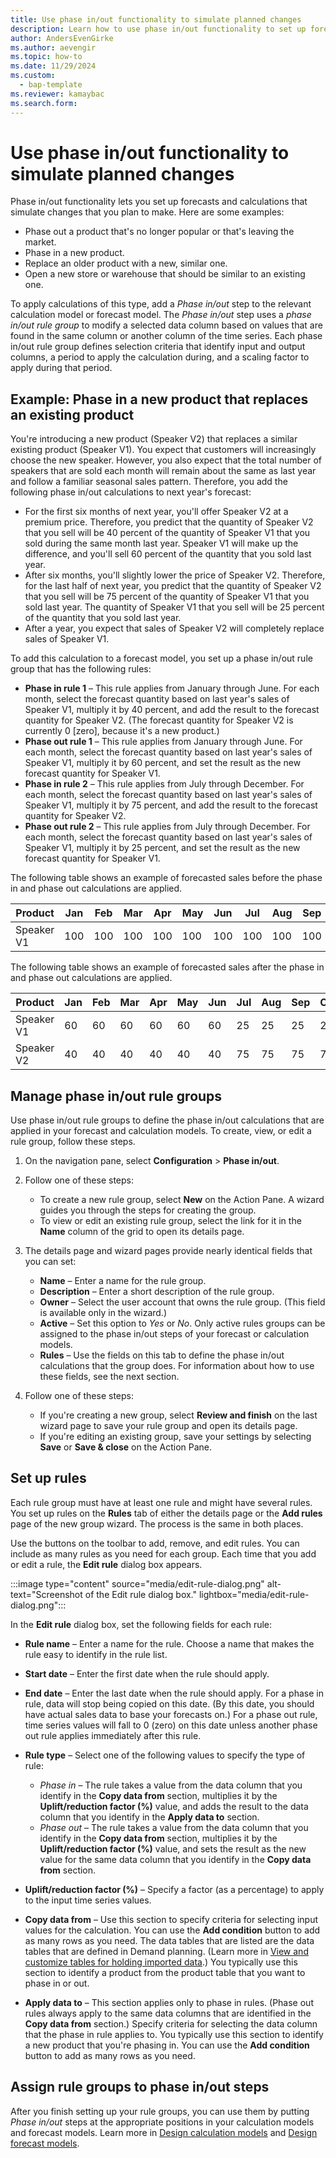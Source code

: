 ```yaml
---
title: Use phase in/out functionality to simulate planned changes
description: Learn how to use phase in/out functionality to set up forecasts and calculations that simulate changes that you plan to make.
author: AndersEvenGirke
ms.author: aevengir
ms.topic: how-to
ms.date: 11/29/2024
ms.custom: 
  - bap-template
ms.reviewer: kamaybac
ms.search.form:
---
```


# Use phase in/out functionality to simulate planned changes

Phase in/out functionality lets you set up forecasts and calculations that simulate changes that you plan to make. Here are some examples:

- Phase out a product that's no longer popular or that's leaving the market.
- Phase in a new product.
- Replace an older product with a new, similar one.
- Open a new store or warehouse that should be similar to an existing one.

To apply calculations of this type, add a *Phase in/out* step to the relevant calculation model or forecast model. The *Phase in/out* step uses a *phase in/out rule group* to modify a selected data column based on values that are found in the same column or another column of the time series. Each phase in/out rule group defines selection criteria that identify input and output columns, a period to apply the calculation during, and a scaling factor to apply during that period.

## Example: Phase in a new product that replaces an existing product

You're introducing a new product (Speaker V2) that replaces a similar existing product (Speaker V1). You expect that customers will increasingly choose the new speaker. However, you also expect that the total number of speakers that are sold each month will remain about the same as last year and follow a familiar seasonal sales pattern. Therefore, you add the following phase in/out calculations to next year's forecast:

- For the first six months of next year, you'll offer Speaker V2 at a premium price. Therefore, you predict that the quantity of Speaker V2 that you sell will be 40 percent of the quantity of Speaker V1 that you sold during the same month last year. Speaker V1 will make up the difference, and you'll sell 60 percent of the quantity that you sold last year.
- After six months, you'll slightly lower the price of Speaker V2. Therefore, for the last half of next year, you predict that the quantity of Speaker V2 that you sell will be 75 percent of the quantity of Speaker V1 that you sold last year. The quantity of Speaker V1 that you sell will be 25 percent of the quantity that you sold last year.
- After a year, you expect that sales of Speaker V2 will completely replace sales of Speaker V1.

To add this calculation to a forecast model, you set up a phase in/out rule group that has the following rules:

- **Phase in rule 1** – This rule applies from January through June. For each month, select the forecast quantity based on last year's sales of Speaker V1, multiply it by 40 percent, and add the result to the forecast quantity for Speaker V2. (The forecast quantity for Speaker V2 is currently 0 \[zero\], because it's a new product.)
- **Phase out rule 1** – This rule applies from January through June. For each month, select the forecast quantity based on last year's sales of Speaker V1, multiply it by 60 percent, and set the result as the new forecast quantity for Speaker V1.
- **Phase in rule 2** – This rule applies from July through December. For each month, select the forecast quantity based on last year's sales of Speaker V1, multiply it by 75 percent, and add the result to the forecast quantity for Speaker V2.
- **Phase out rule 2** – This rule applies from July through December. For each month, select the forecast quantity based on last year's sales of Speaker V1, multiply it by 25 percent, and set the result as the new forecast quantity for Speaker V1.

The following table shows an example of forecasted sales before the phase in and phase out calculations are applied.

| Product    | Jan | Feb | Mar | Apr | May | Jun | Jul | Aug | Sep | Oct | Nov | Dec |
|------------|-----|-----|-----|-----|-----|-----|-----|-----|-----|-----|-----|-----|
| Speaker V1 | 100 | 100 | 100 | 100 | 100 | 100 | 100 | 100 | 100 | 100 | 100 | 100 |

The following table shows an example of forecasted sales after the phase in and phase out calculations are applied.

| Product    | Jan | Feb | Mar | Apr | May | Jun | Jul | Aug | Sep | Oct | Nov | Dec |
|------------|-----|-----|-----|-----|-----|-----|-----|-----|-----|-----|-----|-----|
| Speaker V1 | 60  | 60  | 60  | 60  | 60  | 60  | 25  | 25  | 25  | 25  | 25  | 25  |
| Speaker V2 | 40  | 40  | 40  | 40  | 40  | 40  | 75  | 75  | 75  | 75  | 75  | 75  |

## Manage phase in/out rule groups

Use phase in/out rule groups to define the phase in/out calculations that are applied in your forecast and calculation models. To create, view, or edit a rule group, follow these steps.

1. On the navigation pane, select **Configuration** \> **Phase in/out**.
1. Follow one of these steps:

    - To create a new rule group, select **New** on the Action Pane. A wizard guides you through the steps for creating the group.
    - To view or edit an existing rule group, select the link for it in the **Name** column of the grid to open its details page.

1. The details page and wizard pages provide nearly identical fields that you can set:

    - **Name** – Enter a name for the rule group.
    - **Description** – Enter a short description of the rule group.
    - **Owner** – Select the user account that owns the rule group. (This field is available only in the wizard.)
    - **Active** – Set this option to *Yes* or *No*. Only active rules groups can be assigned to the phase in/out steps of your forecast or calculation models.
    - **Rules** – Use the fields on this tab to define the phase in/out calculations that the group does. For information about how to use these fields, see the next section.

1. Follow one of these steps:

    - If you're creating a new group, select **Review and finish** on the last wizard page to save your rule group and open its details page.
    - If you're editing an existing group, save your settings by selecting **Save** or **Save & close** on the Action Pane.

## Set up rules

Each rule group must have at least one rule and might have several rules. You set up rules on the **Rules** tab of either the details page or the **Add rules** page of the new group wizard. The process is the same in both places.

Use the buttons on the toolbar to add, remove, and edit rules. You can include as many rules as you need for each group. Each time that you add or edit a rule, the **Edit rule** dialog box appears.

:::image type="content" source="media/edit-rule-dialog.png" alt-text="Screenshot of the Edit rule dialog box." lightbox="media/edit-rule-dialog.png":::

In the **Edit rule** dialog box, set the following fields for each rule:

- **Rule name** – Enter a name for the rule. Choose a name that makes the rule easy to identify in the rule list.
- **Start date** – Enter the first date when the rule should apply.
- **End date** – Enter the last date when the rule should apply. For a phase in rule, data will stop being copied on this date. (By this date, you should have actual sales data to base your forecasts on.) For a phase out rule, time series values will fall to 0 (zero) on this date unless another phase out rule applies immediately after this rule.
- **Rule type** – Select one of the following values to specify the type of rule:

    - *Phase in* – The rule takes a value from the data column that you identify in the **Copy data from** section, multiplies it by the **Uplift/reduction factor (%)** value, and adds the result to the data column that you identify in the **Apply data to** section.
    - *Phase out* – The rule takes a value from the data column that you identify in the **Copy data from** section, multiplies it by the **Uplift/reduction factor (%)** value, and sets the result as the new value for the same data column that you identify in the **Copy data from** section.

- **Uplift/reduction factor (%)** – Specify a factor (as a percentage) to apply to the input time series values.
- **Copy data from** – Use this section to specify criteria for selecting input values for the calculation. You can use the **Add condition** button to add as many rows as you need. The data tables that are listed are the data tables that are defined in Demand planning. (Learn more in [View and customize tables for holding imported data](tables.md).) You typically use this section to identify a product from the product table that you want to phase in or out.
- **Apply data to** – This section applies only to phase in rules. (Phase out rules always apply to the same data columns that are identified in the **Copy data from** section.) Specify criteria for selecting the data column that the phase in rule applies to. You typically use this section to identify a new product that you're phasing in. You can use the **Add condition** button to add as many rows as you need.

## Assign rule groups to phase in/out steps

After you finish setting up your rule groups, you can use them by putting *Phase in/out* steps at the appropriate positions in your calculation models and forecast models. Learn more in [Design calculation models](design-calculation-models.md) and [Design forecast models](design-forecast-models.md).
